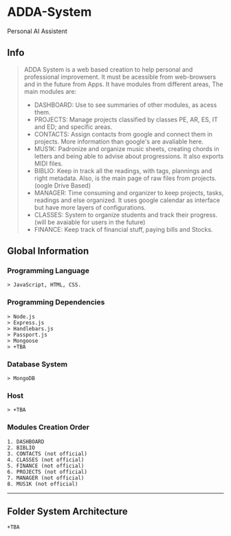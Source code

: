 # ADDA-System
Personal AI Assistent

## Info
>ADDA System is a web based creation to help personal and professional improvement. 
>It must be acessible from web-browsers and in the future from Apps. It have modules from different areas, 
>The main modules are:
>    * DASHBOARD: Use to see summaries of other modules, as acess them.
>    * PROJECTS: Manage projects classified by classes PE, AR, ES, IT and ED; and specific areas. 
>    * CONTACTS: Assign contacts from google and connect them in projects. More information than google's are avaliable here.
>    * MUS1K: Padronize and organize music sheets, creating chords in letters and being able to advise about progressions. It also exports MIDI files.
>    * BIBLIO: Keep in track all the readings, with tags, plannings and right metadata. Also, is the main page of raw files from projects. (oogle Drive Based)
>    * MANAGER: Time consuming and organizer to keep projects, tasks, readings and else organized. It uses google calendar as interface but have more layers of configurations.
>    * CLASSES: System to organize students and track their progress. (will be avaiable for users in the future)
>    * FINANCE: Keep track of financial stuff, paying bills and Stocks.      


## Global Information
### Programming Language
    > JavaScript, HTML, CSS. 

### Programming Dependencies
    > Node.js
    > Express.js
    > Handlebars.js
    > Passport.js
    > Mongoose
    > +TBA

### Database System
    > MongoDB

### Host
    > +TBA

### Modules Creation Order
    1. DASHBOARD
    2. BIBLIO
    3. CONTACTS (not official)
    4. CLASSES (not official)
    5. FINANCE (not official)
    6. PROJECTS (not official)
    7. MANAGER (not official)
    8. MUS1K (not official)

---

## Folder System Architecture
    +TBA
